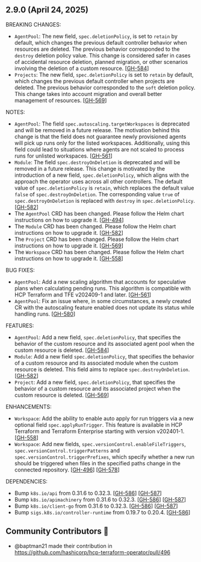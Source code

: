 ## 2.9.0 (April 24, 2025)

BREAKING CHANGES:

* `AgentPool`: The new field, `spec.deletionPolicy`, is set to `retain` by default, which changes the previous default controller behavior when resources are deleted. The previous behavior corresponded to the `destroy` deletion policy value. This change is considered safer in cases of accidental resource deletion, planned migration, or other scenarios involving the deletion of a custom resource. [[GH-584](https://github.com/hashicorp/hcp-terraform-operator/pull/584)]
* `Projects`: The new field, `spec.deletionPolicy` is set to `retain` by default, which changes the previous default controller when projects are deleted. The previous behavior corresponded to the `soft` deletion policy. This change takes into account migration and overall better management of resources. [[GH-569](https://github.com/hashicorp/hcp-terraform-operator/pull/569)]

NOTES:

* `AgentPool`: The field `spec.autoscaling.targetWorkspaces` is deprecated and will be removed in a future release. The motivation behind this change is that the field does not guarantee newly provisioned agents will pick up runs only for the listed workspaces. Additionally, using this field could lead to situations where agents are not scaled to process runs for unlisted workspaces. [[GH-561](https://github.com/hashicorp/hcp-terraform-operator/pull/561)]
* `Module`: The field `spec.destroyOnDeletion` is deprecated and will be removed in a future release. This change is motivated by the introduction of a new field, `spec.deletionPolicy`, which aligns with the approach the operator uses across all other controllers. The default value of `spec.deletionPolicy` is `retain`, which replaces the default value `false` of `spec.destroyOnDeletion`. The corresponding value `true` of `spec.destroyOnDeletion` is replaced with `destroy` in `spec.deletionPolicy`. [[GH-582](https://github.com/hashicorp/hcp-terraform-operator/pull/582)]
* The `AgentPool` CRD has been changed. Please follow the Helm chart instructions on how to upgrade it. [[GH-494](https://github.com/hashicorp/hcp-terraform-operator/pull/494)]
* The `Module` CRD has been changed. Please follow the Helm chart instructions on how to upgrade it. [[GH-582](https://github.com/hashicorp/hcp-terraform-operator/pull/582)]
* The `Project` CRD has been changed. Please follow the Helm chart instructions on how to upgrade it.  [[GH-569](https://github.com/hashicorp/hcp-terraform-operator/pull/569)]
* The `Workspace` CRD has been changed. Please follow the Helm chart instructions on how to upgrade it. [[GH-558](https://github.com/hashicorp/hcp-terraform-operator/pull/558)]

BUG FIXES:

* `AgentPool`: Add a new scaling algorithm that accounts for speculative plans when calculating pending runs. This algorithm is compatible with HCP Terraform and TFE v202409-1 and later. [[GH-561](https://github.com/hashicorp/hcp-terraform-operator/pull/561)]
* `AgentPool`: Fix an issue where, in some circumstances, a newly created CR with the autoscaling feature enabled does not update its status while handling runs. [[GH-580](https://github.com/hashicorp/hcp-terraform-operator/pull/580)]

FEATURES:

* `AgentPool`: Add a new field, `spec.deletionPolicy`, that specifies the behavior of the custom resource and its associated agent pool when the custom resource is deleted. [[GH-584](https://github.com/hashicorp/hcp-terraform-operator/pull/584)]
* `Module`: Add a new field `spec.deletionPolicy`, that specifies the behavior of a custom resource and its associated module when the custom resource is deleted. This field aims to replace `spec.destroyOnDeletion`. [[GH-582](https://github.com/hashicorp/hcp-terraform-operator/pull/582)]
* `Project`: Add a new field, `spec.deletionPolicy`, that specifies the behavior of a custom resource and its associated project when the custom resource is deleted. [[GH-569](https://github.com/hashicorp/hcp-terraform-operator/pull/569)]

ENHANCEMENTS:

* `Workspace`: Add the ability to enable auto apply for run triggers via a new optional field `spec.applyRunTrigger`. This feature is available in HCP Terraform and Terraform Enterprise starting with version v202401-1. [[GH-558](https://github.com/hashicorp/hcp-terraform-operator/pull/558)]
* `Workspace`: Add new fields, `spec.versionControl.enableFileTriggers`, `spec.versionControl.triggerPatterns` and `spec.versionControl.triggerPrefixes`, which specify whether a new run should be triggered when files in the specified paths change in the connected repository. [[GH-496](https://github.com/hashicorp/hcp-terraform-operator/pull/496)] [[GH-578](https://github.com/hashicorp/hcp-terraform-operator/pull/578)]

DEPENDENCIES:

* Bump `k8s.io/api` from 0.31.6 to 0.32.3. [[GH-586](https://github.com/hashicorp/hcp-terraform-operator/pull/586)] [[GH-587](https://github.com/hashicorp/hcp-terraform-operator/pull/587)]
* Bump `k8s.io/apimachinery` from 0.31.6 to 0.32.3. [[GH-586](https://github.com/hashicorp/hcp-terraform-operator/pull/586)] [[GH-587](https://github.com/hashicorp/hcp-terraform-operator/pull/587)]
* Bump `k8s.io/client-go` from 0.31.6 to 0.32.3. [[GH-586](https://github.com/hashicorp/hcp-terraform-operator/pull/586)] [[GH-587](https://github.com/hashicorp/hcp-terraform-operator/pull/587)]
* Bump `sigs.k8s.io/controller-runtime` from 0.19.7 to 0.20.4. [[GH-586](https://github.com/hashicorp/hcp-terraform-operator/pull/586)]

## Community Contributors :raised_hands:

- @baptman21 made their contribution in https://github.com/hashicorp/hcp-terraform-operator/pull/496

